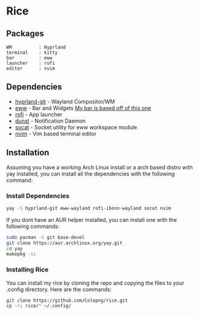 # Rice

## Packages

```text
WM          : Hyprland
terminal    : kitty
bar         : eww
launcher    : rofi
editor      : nvim
```

## Dependencies

- [hyprland-git](https://github.com/vaxerski/hyprland) - Wayland Compositor/WM
- [eww](https://github.com/elkowar/eww) - Bar and Widgets [My bar is based off of this one](https://github.com/taylor85345/hyprland-dotfiles)
- [rofi](https://github.com/davatorium/rofi) - App launcher
- [dunst](https://github.com/dunst-project/dunst) - Notification Daemon
- [socat](http://www.dest-unreach.org/socat/) - Socket utility for eww workspace module
- [nvim](https://github.com/neovim/neovim) - Vim based terminal editor

## Installation

Assuming you have a working Arch Linux install or a arch based distro with yay installed, you can install all the dependencies with the following command:

### Install Dependencies

```bash
yay -S hyprland-git eww-wayland rofi-ibonn-wayland socat nvim
```

If you dont have an AUR helper installed, you can install one with the following commands:

```bash
sudo pacman -S git base-devel
git clone https://aur.archlinux.org/yay.git
cd yay
makepkg -si
```

### Installing Rice

You can install my rice by cloning the repo and copying the files to your .config directory. Here are the commands:

```bash
git clone https://github.com/Colepng/rice.git
cp -ri rice/* ~/.config/
```
